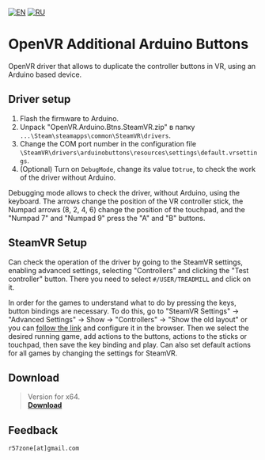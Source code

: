 [![EN](https://user-images.githubusercontent.com/9499881/33184537-7be87e86-d096-11e7-89bb-f3286f752bc6.png)](https://github.com/r57zone/OpenVR-Additional-Arduino-Btns/blob/master/README.md)
[![RU](https://user-images.githubusercontent.com/9499881/27683795-5b0fbac6-5cd8-11e7-929c-057833e01fb1.png)](https://github.com/r57zone/OpenVR-Additional-Arduino-Btns/blob/master/README.RU.md) 
# OpenVR Additional Arduino Buttons
OpenVR driver that allows to duplicate the controller buttons in VR, using an Arduino based device.

## Driver setup
1. Flash the firmware to Arduino.
2. Unpack "OpenVR.Arduino.Btns.SteamVR.zip" в папку `...\Steam\steamapps\common\SteamVR\drivers`.
3. Change the COM port number in the configuration file `\SteamVR\drivers\arduinobuttons\resources\settings\default.vrsettings`.
4. (Optional) Turn on `DebugMode`, change its value to`true`, to check the work of the driver without Arduino.

Debugging mode allows to check the driver, without Arduino, using the keyboard. The arrows change the position of the VR controller stick, the Numpad arrows (8, 2, 4, 6) change the position of the touchpad, and the "Numpad 7" and "Numpad 9" press the "A" and "B" buttons.

## SteamVR Setup
Can check the operation of the driver by going to the SteamVR settings, enabling advanced settings, selecting "Controllers" and clicking the "Test controller" button. There you need to select `#/USER/TREADMILL` and click on it.



In order for the games to understand what to do by pressing the keys, button bindings are necessary. To do this, go to "SteamVR Settings" -> "Advanced Settings" -> Show -> "Controllers" -> "Show the old layout" or you can [follow the link](http://localhost:27062/dashboard/controllerbinding.html) and configure it in the browser. Then we select the desired running game, add actions to the buttons, actions to the sticks or touchpad, then save the key binding and play. Can also set default actions for all games by changing the settings for SteamVR.

## Download
>Version for x64.<br>
**[Download](https://github.com/r57zone/OpenVR-Additional-Arduino-Btns/releases)**

## Feedback
`r57zone[at]gmail.com`
